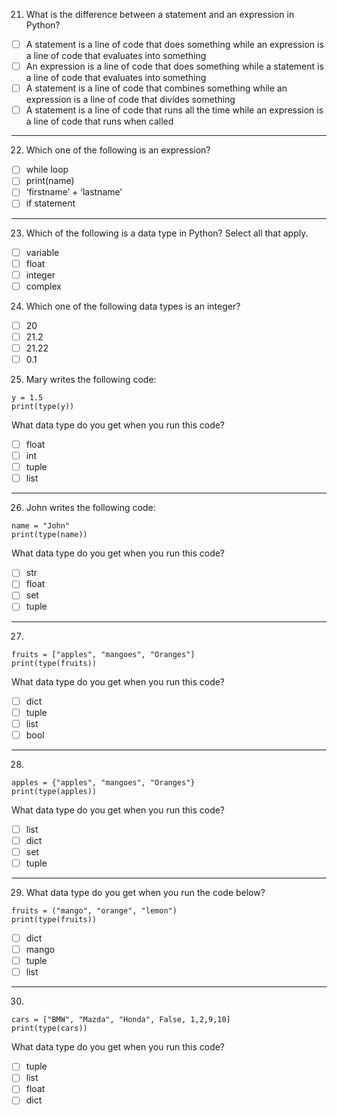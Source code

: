 21. What is the difference between a statement and an expression in Python? 

- [ ] A statement is a line of code that does something while an expression is a line of code that
evaluates into something
- [ ] An expression is a line of code that does something while a statement is a line of code that
evaluates into something
- [ ] A statement is a line of code that combines something while an expression is a line of code that
divides something
- [ ] A statement is a line of code that runs all the time while an expression is a line of code that runs
when called

---

22. Which one of the following is an expression?

- [ ] while loop
- [ ] print(name)
- [ ] ‘firstname’ + ‘lastname’
- [ ] if statement

---

23. Which of the following is a data type in Python? Select all that apply.

- [ ] variable
- [ ] float
- [ ] integer
- [ ] complex

24. Which one of the following data types is an integer?

- [ ] 20
- [ ] 21.2
- [ ] 21.22
- [ ] 0.1

25. Mary writes the following code:
```{python}
y = 1.5
print(type(y))
```
What data type do you get when you run this code?

- [ ] float
- [ ] int
- [ ] tuple
- [ ] list

---

26. John writes the following code:
```{python}
name = "John"
print(type(name))
```
What data type do you get when you run this code?

- [ ] str
- [ ] float
- [ ] set
- [ ] tuple

---

27. 
```{python}
fruits = ["apples", "mangoes", "Oranges"]
print(type(fruits))
```

What data type do you get when you run this code?
- [ ] dict
- [ ] tuple
- [ ] list
- [ ] bool

---

28.   
```{python}
apples = {"apples", "mangoes", "Oranges"}
print(type(apples))
```

What data type do you get when you run this code?
- [ ] list
- [ ] dict
- [ ] set
- [ ] tuple

---

29.  What data type do you get when you run the code below?

```{python}
fruits = ("mango", "orange", "lemon")
print(type(fruits))
```
- [ ] dict
- [ ] mango
- [ ] tuple
- [ ] list

---

30. 
```{python}
cars = ["BMW", "Mazda", "Honda", False, 1,2,9,10]
print(type(cars))
```

What data type do you get when you run this code?

- [ ] tuple
- [ ] list
- [ ] float
- [ ] dict